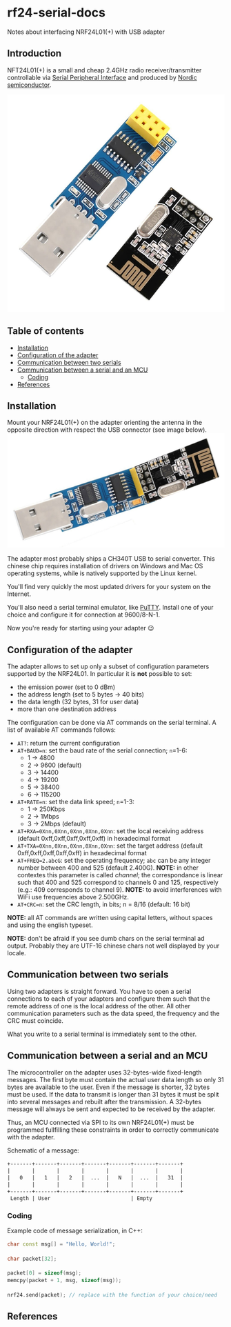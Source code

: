 # rf24-serial-docs
Notes about interfacing NRF24L01(+) with USB adapter

## Introduction

NFT24L01(+) is a small and cheap 2.4GHz radio receiver/transmitter
controllable via [Serial Peripheral Interface](https://en.wikipedia.org/wiki/Serial_Peripheral_Interface_Bus) and produced by
[Nordic semiconductor](http://www.nordicsemi.com/eng/Products/2.4GHz-RF/nRF24L01).

![NFR24L01 and USB adapter](/images/adapter.jpg)

## Table of contents

  * [Installation](#installation)
  * [Configuration of the adapter](#configuration-of-the-adapter)
  * [Communication between two serials](#communication-between-two-serials)
  * [Communication between a serial and an MCU](#communication-between-a-serial-and-an-mcu)
    * [Coding](#coding)
  * [References](#references)

## Installation
Mount your NRF24L01(+) on the adapter orienting the antenna in the
opposite direction with respect the USB connector (see image below).
![How to mount the NFR24L01 on USB adapter](/images/how_to_mount.jpg)

The adapter most probably ships a CH340T USB to serial converter. This
chinese chip requires installation of drivers on Windows and Mac OS
operating systems, while is natively supported by the Linux kernel.

You'll find very quickly the most updated drivers for your system on the
Internet.

You'll also need a serial terminal emulator, like
[PuTTY](http://www.putty.org/). Install one of your choice and configure
it for connection at 9600/8-N-1.

Now you're ready for starting using your adapter :wink:

## Configuration of the adapter
The adapter allows to set up only a subset of configuration parameters
supported by the NRF24L01. In particular it is **not** possible to set:

  * the emission power (set to 0 dBm)
  * the address length (set to 5 bytes -> 40 bits)
  * the data length (32 bytes, 31 for user data)
  * more than one destination address

The configuration can be done via AT commands on the serial terminal.
A list of available AT commands follows:

  * `AT?`: return the current configuration
  * `AT+BAUD=n`: set the baud rate of the serial connection; `n`=1-6:
    * 1 -> 4800
    * 2 -> 9600 (default)
    * 3 -> 14400
    * 4 -> 19200
    * 5 -> 38400
    * 6 -> 115200
  * `AT+RATE=n`: set the data link speed; `n`=1-3:
    * 1 -> 250Kbps
    * 2 -> 1Mbps
    * 3 -> 2Mbps (default)
  * `AT+RXA=0Xnn,0Xnn,0Xnn,0Xnn,0Xnn`: set the local receiving address (default 0xff,0xff,0xff,0xff,0xff) in hexadecimal format
  * `AT+TXA=0Xnn,0Xnn,0Xnn,0Xnn,0Xnn`: set the target address (default 0xff,0xff,0xff,0xff,0xff) in hexadecimal format
  * `AT+FREQ=2.abcG`: set the operating frequency; `abc` can be any integer number between 400 and 525 (default 2.400G). **NOTE:** in other contextes this parameter is called *channel*; the correspondance is linear such that 400 and 525 correspond to channels 0 and 125, respectively (e.g.: 409 corresponds to channel 9). **NOTE:** to avoid interferences with WiFi use frequencies above 2.500GHz.
  * `AT+CRC=n`: set the CRC length, in bits; n = 8/16 (default: 16 bit)

**NOTE:** all AT commands are written using capital letters, without
spaces and using the english typeset.

**NOTE:** don't be afraid if you see dumb chars on the serial terminal ad
output. Probably they are UTF-16 chinese chars not well displayed by your
locale.

## Communication between two serials
Using two adapters is straight forward. You have to open a serial
connections to each of your adapters and configure them such that the
remote address of one is the local address of the other. All other
communication parameters such as the data speed, the frequency and the CRC
must coincide.

What you write to a serial terminal is immediately sent to the other.

## Communication between a serial and an MCU
The microcontroller on the adapter uses 32-bytes-wide fixed-length
messages. The first byte must contain the actual user data length so only
31 bytes are available to the user. Even if the message is shorter, 32
bytes must be used.
If the data to transmit is longer than 31 bytes it must be split into
several messages and rebuilt after the transmission.
A 32-bytes message will always be sent and expected to be received by the
adapter.

Thus, an MCU connected via SPI to its own NRF24L01(+) must be programmed
fullfilling these constraints in order to correctly communicate with the
adapter.

Schematic of a message:

    +-------+-------+-------+-------+-------+-------+-------+
    |       |       |       |       |       |       |       |
    |   0   |   1   |   2   |  ...  |   N   |  ...  |   31  |
    |       |       |       |       |       |       |       |
    +-------+-------+-------+-------+-------+-------+-------+
     Length | User                          | Empty

### Coding
Example code of message serialization, in C++:

```cpp
char const msg[] = "Hello, World!";

char packet[32];

packet[0] = sizeof(msg);
memcpy(packet + 1, msg, sizeof(msg));

nrf24.send(packet); // replace with the function of your choice/need
```

## References


